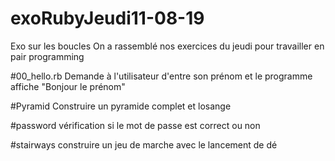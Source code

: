 # exoRubyJeudi11-08-19
Exo sur les boucles
On a rassemblé nos exercices du jeudi  pour travailler en pair programming

#00_hello.rb 
Demande à l'utilisateur d'entre son prénom et le programme affiche "Bonjour le prénom"

#Pyramid 
Construire un pyramide complet et losange

#password
vérification si le mot de passe est correct ou non 

#stairways
construire un jeu de marche avec le lancement de dé
